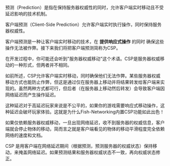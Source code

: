 预测（Prediction）是指在保持服务器权威性的同时，允许客户端实时移动且不受延迟影响的技术机制。

客户端预测（Client-Side Prediction）允许客户端实时执行操作，同时保持服务器权威性。

客户端预测是一种让客户端实时移动的技术，在 **提供响应式操作** 的同时 确保这些操作无法被作弊。接下来我们将把客户端预测简称为CSP。

在开发过程中，你可能还会听到"服务器权威移动"这个术语。CSP是服务器权威移动的一种形式，但两者并不相同。

如前所述，CSP允许客户端实时移动，同时确保他们无法作弊。某些服务器权威移动方式也能防止作弊，但这是通过仅在服务器上移动并将结果转发给客户端来实现的。虽然两种方式都可行，但后者（在服务器上移动然后转发）会导致客户端因网络延迟而产生操作延迟。

这种延迟对于高延迟玩家来说是不公平的，如果你的游戏需要响应式移动操作，这种延迟会破坏玩家体验。这就是为什么Fish-Networking内置CSP功能如此出色！

如果仅依赖服务器权威移动，一旦出现网络延迟，收不到服务器的权威信息，客户端就会停止物体的移动，简而言之就是客户端看见的物体的移动平滑程度完全依赖网络的速度和文档。

CSP 是用客户端在网络延迟期间（根据预测，预测服务器的权威状态）保持移动，来掩盖网络延迟。如果预测结果和服务器权威状态不一致，再向权威状态修正。